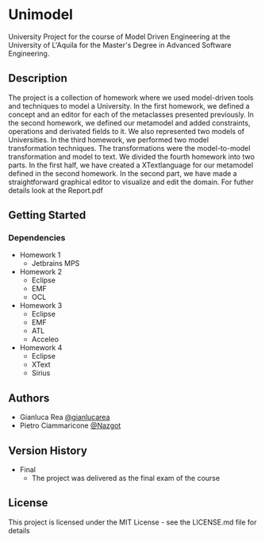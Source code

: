 # Unimodel
University Project for the course of Model Driven Engineering at the University of L'Aquila for the Master's Degree in Advanced Software Engineering.

## Description
The project is a collection of homework where we used model-driven tools and techniques to model a University.
In the first homework, we defined a concept and an editor for each of the metaclasses presented previously.
In the second homework, we defined our metamodel and added constraints, operations and derivated fields to it. We also represented two models of Universities.
In the third homework, we performed two model transformation techniques. The transformations were the model-to-model transformation and model to text.
We divided the fourth homework into two parts. In the first half, we have created a XTextlanguage for our metamodel
defined in the second homework. In the second part, we have made a straightforward graphical editor
to visualize and edit the domain.
For futher details look at the Report.pdf

## Getting Started

### Dependencies

- Homework 1
    * Jetbrains MPS
- Homework 2
    * Eclipse
    * EMF
    * OCL
- Homework 3
    * Eclipse
    * EMF
    * ATL
    * Acceleo
- Homework 4
    * Eclipse
    * XText
    * Sirius

## Authors

- Gianluca Rea [@gianlucarea](https://gianlucarea.github.io)
- Pietro Ciammaricone [@Nazgot](https://github.com/Nazgot)

## Version History

* Final
    * The project was delivered as the final exam of the course

## License
This project is licensed under the MIT License - see the LICENSE.md file for details
